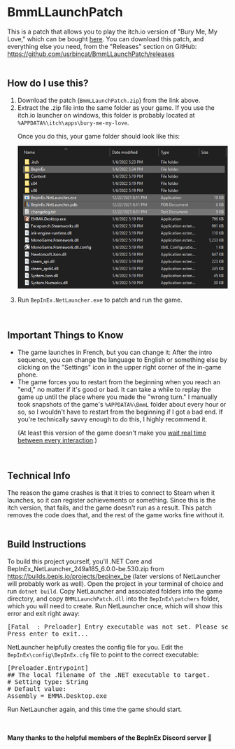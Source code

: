 <h1>BmmLLaunchPatch</h1>
<p>This is a patch that allows you to play the itch.io version of "Bury Me, My Love," which can be bought <a href="https://dear-villagers.itch.io/bury-me-my-love">here</a>. You can download this patch, and everything else you need, from the "Releases" section on GitHub: <a href="https://github.com/usrbincat/BmmLLaunchPatch/releases">https://github.com/usrbincat/BmmLLaunchPatch/releases</a>
<br>
<br>
<h2>How do I use this?</h2>
<ol>
<li>Download the patch (<code>BmmLLaunchPatch.zip</code>) from the link above.</li>
<li>Extract the .zip file into the same folder as your game. If you use the itch.io launcher on windows, this folder is probably located at <code>%APPDATA%\itch\apps\bury-me-my-love</code>. <p>Once you do this, your game folder should look like this:
<p><img src="enduplikethis.png">
</li>
<li>Run <code>BepInEx.NetLauncher.exe</code> to patch and run the game.</li>
</ol>
<br>
<h2>Important Things to Know</h2>
<ul>
<li>The game launches in French, but you can change it: After the intro sequence, you can change the language to English or something else by clicking on the "Settings" icon in the upper right corner of the in-game phone.</li>
<li>The game forces you to restart from the beginning when you reach an "end," no matter if it's good or bad. It can take a while to replay the game up until the place where you made the "wrong turn." I manually took snapshots of the game's <code>%APPDATA%\BmmL</code> folder about every hour or so, so I wouldn't have to restart from the beginning if I got a bad end. If you're technically savvy enough to do this, I highly recommend it.
<p>(At least this version of the game doesn't make you <a href="https://www.gdcvault.com/play/1024942/Exploring-Helplessness-in-Games-with">wait real time between every interaction</a>.)</li>
</ul>
<br>
<h2>Technical Info</h2>
The reason the game crashes is that it tries to connect to Steam when it launches, so it can register achievements or something. Since this is the itch version, that fails, and the game doesn't run as a result. This patch removes the code does that, and the rest of the game works fine without it.
<br>
<br>
<h2>Build Instructions</h2>
To build this project yourself, you'll .NET Core and BepInEx_NetLauncher_249a185_6.0.0-be.530.zip from <a href="https://builds.bepis.io/projects/bepinex_be">https://builds.bepis.io/projects/bepinex_be</a> (later versions of NetLauncher will probably work as well). Open the project in your terminal of choice and run <code>dotnet build</code>. Copy NetLauncher and associated folders into the game directory, and copy <code>BMMLLaunchPatch.dll</code> into the <code>BepInEx\patchers</code> folder, which you will need to create. Run NetLauncher once, which will show this error and exit right away:
<p><pre>
[Fatal  : Preloader] Entry executable was not set. Please set this in your config before launching the application
Press enter to exit...
</pre>
NetLauncher helpfully creates the config file for you. Edit the <code>BepInEx\config\BepInEx.cfg</code> file to point to the correct executable:
<p><pre>
[Preloader.Entrypoint]
## The local filename of the .NET executable to target.
# Setting type: String
# Default value: 
Assembly = EMMA.Desktop.exe
</pre>
Run NetLauncher again, and this time the game should start.
<br>
<br>
<br>
<p><b>Many thanks to the helpful members of the BepInEx Discord server 🐎</b>
